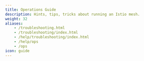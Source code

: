 ```yaml
---
title: Operations Guide
description: Hints, tips, tricks about running an Istio mesh.
weight: 32
aliases:
    - /troubleshooting.html
    - /troubleshooting/index.html
    - /help/troubleshooting/index.html
    - /help/ops
    - /ops
icon: guide
---
```

